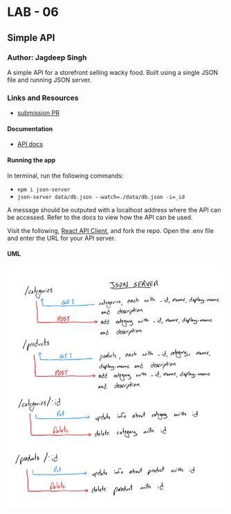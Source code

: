 # LAB - 06

## Simple API

### Author: Jagdeep Singh

A simple API for a storefront selling wacky food. Built using a single JSON file and running JSON server.

### Links and Resources
* [submission PR](http://xyz.com)

#### Documentation
* [API docs](https://app.swaggerhub.com/apis-docs/JagdeepSing/Simple-API/0.1#/)

#### Running the app

In terminal, run the following commands:
* `npm i json-server`
* `json-server data/db.json --watch=./data/db.json -i=_id`

A message should be outputed with a localhost address where the API can be accessed. Refer to the docs to view how the API can be used.

Visit the following, [React API Client](https://codesandbox.io/s/api-client-s45o4), and fork the repo. Open the .env file and enter the URL for your API server.


#### UML

![UML diagram](./assets/UML.jpeg)
